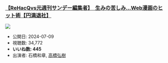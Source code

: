 ### [【ReHacQvs元週刊サンデー編集者】　生みの苦しみ…Web漫画のヒット術【円満退社】](https://www.youtube.com/watch?v=1WqoF0Zb1OA)
[![](https://img.youtube.com/vi/1WqoF0Zb1OA/sddefault.jpg)](https://www.youtube.com/watch?v=1WqoF0Zb1OA)
-   公開日: 2024-07-09
-   視聴数: 34,772
-   **いいね数: 445**
-   出演者: 石橋和章, [高橋弘樹](/rehacq_fan/people/高橋弘樹 "wikilink")
